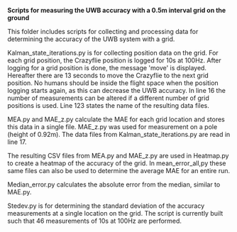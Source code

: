 **Scripts for measuring the UWB accuracy with a 0.5m interval grid on the ground**

This folder includes scripts for collecting and processing data for determining the accuracy of the UWB system with a grid.

Kalman_state_iterations.py is for collecting position data on the grid. For each grid position, the Crazyflie position is logged for 10s at 100Hz. After logging for a grid position is done, the message 'move' is displayed. Hereafter there are 13 seconds to move the Crazyflie to the next grid position. No humans should be inside the flight space when the position logging starts again, as this can decrease the UWB accuracy.
In line 16 the number of measurements can be altered if a different number of grid positions is used. Line 123 states the name of the resulting data files.

MEA.py and MAE_z.py calculate the MAE for each grid location and stores this data in a single file. MAE_z.py was used for measurement on a pole (height of 0.92m). The data files from Kalman_state_iterations.py are read in line 17. 

The resulting CSV files from MEA.py and MAE_z.py are used in Heatmap.py to create a heatmap of the accuracy of the grid. In mean_error_all,py these same files can also be used to determine the average MAE for an entire run.

Median_error.py calculates the absolute error from the median, similar to MAE.py. 

Stedev.py is for determining the standard deviation of the accuracy measurements at a single location on the grid. The script is currently built such that 46 measurements of 10s at 100Hz are performed.


